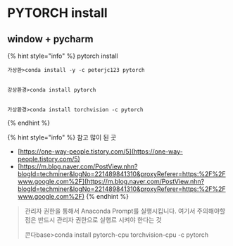 # PYTORCH install

## window + pycharm 

{% hint style="info" %}
pytorch install



```text
가상환>conda install -y -c peterjc123 pytorch 


강상환경>conda install pytorch


가상환경>conda install torchvision -c pytorch

```
{% endhint %}

{% hint style="info" %}
참고 많이 된 곳

* [https://one-way-people.tistory.com/5](https://one-way-people.tistory.com/5)
* [https://m.blog.naver.com/PostView.nhn?blogId=techminer&logNo=221489841310&proxyReferer=https:%2F%2Fwww.google.com%2F](https://m.blog.naver.com/PostView.nhn?blogId=techminer&logNo=221489841310&proxyReferer=https:%2F%2Fwww.google.com%2F)
{% endhint %}

> 관리자 권한을 통해서 Anaconda Prompt를 실행시킵니다. 여기서 주의해야할 점은 반드시 관리자 권한으로 실행르 시켜야 한다는 것
>
> 콘다base&gt;conda install pytorch-cpu torchvision-cpu -c pytorch



